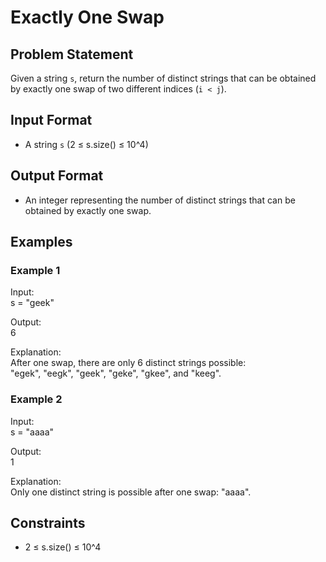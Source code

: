 # Exactly One Swap

## Problem Statement

Given a string `s`, return the number of distinct strings that can be obtained by exactly one swap of two different indices (`i < j`).

## Input Format

- A string `s` (2 ≤ s.size() ≤ 10^4)

## Output Format

- An integer representing the number of distinct strings that can be obtained by exactly one swap.

## Examples

### Example 1

Input:  
s = "geek"

Output:  
6

Explanation:  
After one swap, there are only 6 distinct strings possible:  
"egek", "eegk", "geek", "geke", "gkee", and "keeg".

### Example 2

Input:  
s = "aaaa"

Output:  
1

Explanation:  
Only one distinct string is possible after one swap: "aaaa".

## Constraints

- 2 ≤ s.size() ≤ 10^4
